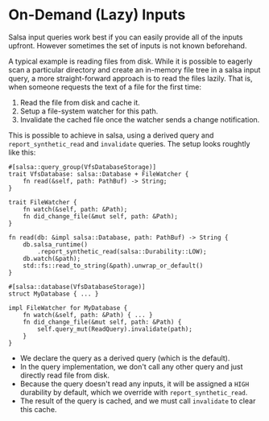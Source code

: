 # On-Demand (Lazy) Inputs

Salsa input queries work best if you can easily provide all of the inputs upfront.
However sometimes the set of inputs is not known beforehand.

A typical example is reading files from disk.
While it is possible to eagerly scan a particular directory and create an in-memory file tree in a salsa input query, a more straight-forward approach is to read the files lazily.
That is, when someone requests the text of a file for the first time:

1. Read the file from disk and cache it.
2. Setup a file-system watcher for this path.
3. Invalidate the cached file once the watcher sends a change notification.

This is possible to achieve in salsa, using a derived query and `report_synthetic_read` and `invalidate` queries.
The setup looks roughtly like this:

```rust,ignore
#[salsa::query_group(VfsDatabaseStorage)]
trait VfsDatabase: salsa::Database + FileWatcher {
    fn read(&self, path: PathBuf) -> String;
}

trait FileWatcher {
    fn watch(&self, path: &Path);
    fn did_change_file(&mut self, path: &Path);
}

fn read(db: &impl salsa::Database, path: PathBuf) -> String {
    db.salsa_runtime()
        .report_synthetic_read(salsa::Durability::LOW);
    db.watch(&path);
    std::fs::read_to_string(&path).unwrap_or_default()
}

#[salsa::database(VfsDatabaseStorage)]
struct MyDatabase { ... }

impl FileWatcher for MyDatabase {
    fn watch(&self, path: &Path) { ... }
    fn did_change_file(&mut self, path: &Path) {
        self.query_mut(ReadQuery).invalidate(path);
    }
}
```

* We declare the query as a derived query (which is the default).
* In the query implementation, we don't call any other query and just directly read file from disk.
* Because the query doesn't read any inputs, it will be assigned a `HIGH` durability by default, which we override with `report_synthetic_read`.
* The result of the query is cached, and we must call `invalidate` to clear this cache.
